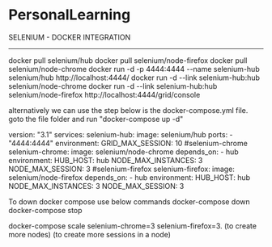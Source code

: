 # PersonalLearning


SELENIUM - DOCKER INTEGRATION
______________________________________

docker pull selenium/hub
docker pull selenium/node-firefox
docker pull selenium/node-chrome
docker run -d -p 4444:4444 --name selenium-hub selenium/hub
http://localhost:4444/
docker run -d --link selenium-hub:hub selenium/node-chrome
docker run -d --link selenium-hub:hub selenium/node-firefox
http://localhost:4444/grid/console

alternatively we can use the step below is the docker-compose.yml file.
goto the file folder and run "docker-compose up -d"

version: "3.1"
services:
	selenium-hub:
  	image: selenium/hub
  	ports:
  		- "4444:4444"
  	environment:
		GRID_MAX_SESSION: 10
	#selenium-chrome
	selenium-chrome:
  	image: selenium/node-chrome
    depends_on:
		- hub
  	environment:
		HUB_HOST: hub
		NODE_MAX_INSTANCES: 3
		NODE_MAX_SESSION: 3
	#selenium-firefox
	selenium-firefox:
  	image: selenium/node-firefox
  	depends_on:
		- hub
	environment:
		HUB_HOST: hub
		NODE_MAX_INSTANCES: 3
		NODE_MAX_SESSION: 3

To down docker compose use below commands
docker-compose down
docker-compose stop

docker-compose scale selenium-chrome=3 selenium-firefox=3. (to create more nodes)
(to create more sessions in a node)
